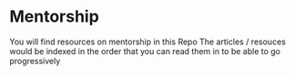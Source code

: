 # Mentorship
You will find resources on mentorship in this Repo
The articles / resouces would be indexed in the order that you can read them in to be able to go progressively
